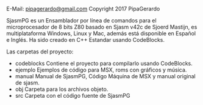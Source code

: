 E-Mail: pipagerardo@gmail.com   Copyright 2017 PipaGerardo

SjasmPG es un Ensamblador por línea de comandos para el microprocesador de 8 bits Z80 basado en Sjasm v42c de Sjoerd Mastijn, es multiplataforma Windows, Linux y Mac, además está disponible en Español e Inglés. Ha sido creado en C++ Estandar usando CodeBlocks.

Las carpetas del proyecto:
 - codeblocks   Contiene el proyecto para compilarlo usando CodeBlocks.
 - ejemplo      Ejemplos de código para MSX, roms con gráficos y música.
 - manual       Manual de SjasmPG, Código Máquina de MSX y manual original de sjasm.
 - obj          Carpeta para los archivos objeto.
 - src          Carpeta con el código fuente de SjasmPG
 

